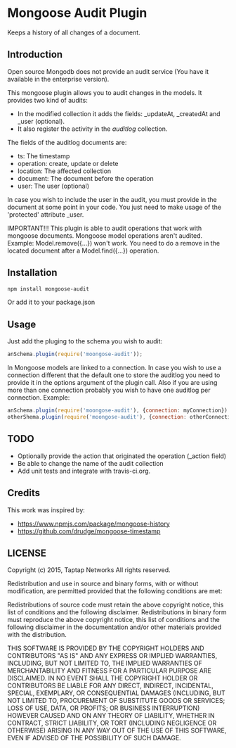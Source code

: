 # Mongoose Audit Plugin

Keeps a history of all changes of a document.

## Introduction

Open source Mongodb does not provide an audit service (You have it available in the enterprise version).

This mongoose plugin allows you to audit changes in the models. It provides two kind of audits:

* In the modified collection it adds the fields: _updateAt, _createdAt and _user (optional).
* It also register the activity in the  *auditlog* collection.

The fields of the auditlog documents are:

* ts: The timestamp
* operation: create, update or delete
* location: The affected collection
* document: The document before the operation
* user: The user (optional)

In case you wish to include the user in the audit, you must provide in the document at some point in your code.
You just need to make usage of the 'protected' attribute _user.

IMPORTANT!!! This plugin is able to audit operations that work with mongoose documents. Mongoose model operations aren't audited.
Example: Model.remove({...}) won't work. You need to do a remove in the located document after a Model.find({...}) operation.

## Installation

```bash
npm install mongoose-audit
```

Or add it to your package.json

## Usage

Just add the pluging to the schema you wish to audit:

```javascript
anSchema.plugin(require('moongose-audit'));
```

In Mongoose models are linked to a connection. In case you wish to use a connection different that the default one to
store the auditlog you need to provide it in the options argument of the plugin call.
Also if you are using more than one connection probably you wish to have one auditlog per connection. Example:

```javascript
anSchema.plugin(require('moongose-audit'), {connection: myConnection})
otherShema.plugin(require('moongose-audit'), {connection: otherConnection})
```

## TODO

* Optionally provide the action that originated the operation (_action field)
* Be able to change the name of the audit collection
* Add unit tests and integrate with travis-ci.org.

## Credits

This work was inspired by:

* https://www.npmjs.com/package/mongoose-history
* https://github.com/drudge/mongoose-timestamp


## LICENSE

Copyright (c) 2015, Taptap Networks
All rights reserved.

Redistribution and use in source and binary forms, with or without modification, are permitted provided that the following conditions are met:

Redistributions of source code must retain the above copyright notice, this list of conditions and the following disclaimer.
Redistributions in binary form must reproduce the above copyright notice, this list of conditions and the following disclaimer in the documentation and/or other materials provided with the distribution.

THIS SOFTWARE IS PROVIDED BY THE COPYRIGHT HOLDERS AND CONTRIBUTORS "AS IS" AND ANY EXPRESS OR IMPLIED WARRANTIES, INCLUDING, BUT NOT LIMITED TO, THE IMPLIED WARRANTIES OF MERCHANTABILITY AND FITNESS FOR A PARTICULAR PURPOSE ARE DISCLAIMED. IN NO EVENT SHALL THE COPYRIGHT HOLDER OR CONTRIBUTORS BE LIABLE FOR ANY DIRECT, INDIRECT, INCIDENTAL, SPECIAL, EXEMPLARY, OR CONSEQUENTIAL DAMAGES (INCLUDING, BUT NOT LIMITED TO, PROCUREMENT OF SUBSTITUTE GOODS OR SERVICES; LOSS OF USE, DATA, OR PROFITS; OR BUSINESS INTERRUPTION) HOWEVER CAUSED AND ON ANY THEORY OF LIABILITY, WHETHER IN CONTRACT, STRICT LIABILITY, OR TORT (INCLUDING NEGLIGENCE OR OTHERWISE) ARISING IN ANY WAY OUT OF THE USE OF THIS SOFTWARE, EVEN IF ADVISED OF THE POSSIBILITY OF SUCH DAMAGE.

